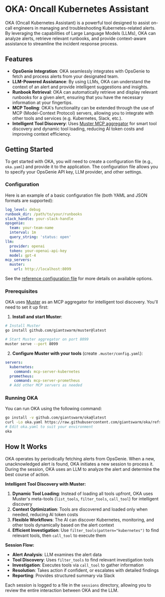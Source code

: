 # OKA: Oncall Kubernetes Assistant

OKA (Oncall Kubernetes Assistant) is a powerful tool designed to assist on-call engineers in managing and troubleshooting Kubernetes-related alerts. By leveraging the capabilities of Large Language Models (LLMs), OKA can analyze alerts, retrieve relevant runbooks, and provide context-aware assistance to streamline the incident response process.

## Features

- **OpsGenie Integration**: OKA seamlessly integrates with OpsGenie to fetch and process alerts from your designated team.
- **LLM-Powered Assistance**: By using LLMs, OKA can understand the context of an alert and provide intelligent suggestions and insights.
- **Runbook Retrieval**: OKA can automatically retrieve and display relevant runbooks for a given alert, ensuring that you have the necessary information at your fingertips.
- **MCP Tooling**: OKA's functionality can be extended through the use of MCP (Model-Context Protocol) servers, allowing you to integrate with other tools and services (e.g. Kubernetes, Slack, etc.).
- **Intelligent Tool Discovery**: Uses [Muster MCP aggregator](https://github.com/giantswarm/muster) for smart tool discovery and dynamic tool loading, reducing AI token costs and improving context efficiency.

## Getting Started

To get started with OKA, you will need to create a configuration file (e.g., `oka.yaml`) and provide it to the application. The configuration file allows you to specify your OpsGenie API key, LLM provider, and other settings.

### Configuration

Here is an example of a basic configuration file (both YAML and JSON formats are supported):

```yaml
log_level: debug
runbook_dir: /path/to/your/runbooks
slack_handle: your-slack-handle
opsgenie:
  team: your-team-name
  interval: 1m
  query_string: 'status: open'
llm:
  provider: openai
  token: your-openai-api-key
  model: gpt-4
mcp_servers:
  muster:
    url: http://localhost:8099
```

See the [reference configuration file](./pkg/config) for more details on available options.

### Prerequisites

OKA uses [Muster](https://github.com/giantswarm/muster) as an MCP aggregator for intelligent tool discovery. You'll need to set it up first:

1. **Install and start Muster**:
```bash
# Install Muster
go install github.com/giantswarm/muster@latest

# Start Muster aggregator on port 8099
muster serve --port 8099
```

2. **Configure Muster with your tools** (create `.muster/config.yaml`):
```yaml
servers:
  kubernetes:
    command: mcp-server-kubernetes
  prometheus:
    command: mcp-server-prometheus
  # Add other MCP servers as needed
```

### Running OKA

You can run OKA using the following command:

```bash
go install -v github.com/giantswarm/oka@latest
curl -Lo oka.yaml https://raw.githubusercontent.com/giantswarm/oka/refs/heads/main/pkg/config/oka.yaml.example
# Edit oka.yaml to suit your environment
oka
```

## How It Works

OKA operates by periodically fetching alerts from OpsGenie. When a new, unacknowledged alert is found, OKA initiates a new session to process it. During the session, OKA uses an LLM to analyze the alert and determine the best course of action.

**Intelligent Tool Discovery with Muster:**
1. **Dynamic Tool Loading**: Instead of loading all tools upfront, OKA uses Muster's meta-tools (`list_tools`, `filter_tools`, `call_tool`) for intelligent discovery
2. **Context Optimization**: Tools are discovered and loaded only when needed, reducing AI token costs
3. **Flexible Workflows**: The AI can discover Kubernetes, monitoring, and other tools dynamically based on the alert context
4. **Efficient Investigation**: Use `filter_tools(pattern="kubernetes")` to find relevant tools, then `call_tool` to execute them

**Session Flow:**
- **Alert Analysis**: LLM examines the alert data
- **Tool Discovery**: Uses `filter_tools` to find relevant investigation tools
- **Investigation**: Executes tools via `call_tool` to gather information
- **Resolution**: Takes action if confident, or escalates with detailed findings
- **Reporting**: Provides structured summary via Slack

Each session is logged to a file in the `sessions` directory, allowing you to review the entire interaction between OKA and the LLM.
